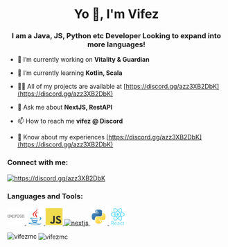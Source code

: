 <h1 align="center">Yo 👋, I'm Vifez</h1>
<h3 align="center">I am a Java, JS, Python etc Developer Looking to expand into more languages!</h3>

- 🔭 I’m currently working on **Vitality & Guardian**

- 🌱 I’m currently learning **Kotlin, Scala**

- 👨‍💻 All of my projects are available at [https://discord.gg/azz3XB2DbK](https://discord.gg/azz3XB2DbK)

- 💬 Ask me about **NextJS, RestAPI**

- 📫 How to reach me **vifez @ Discord**

- 📄 Know about my experiences [https://discord.gg/azz3XB2DbK](https://discord.gg/azz3XB2DbK)

<h3 align="left">Connect with me:</h3>
<p align="left">
<a href="https://discord.gg/https://discord.gg/azz3XB2DbK" target="blank"><img align="center" src="https://raw.githubusercontent.com/rahuldkjain/github-profile-readme-generator/master/src/images/icons/Social/discord.svg" alt="https://discord.gg/azz3XB2DbK" height="30" width="40" /></a>
</p>

<h3 align="left">Languages and Tools:</h3>
<p align="left"> <a href="https://expressjs.com" target="_blank" rel="noreferrer"> <img src="https://raw.githubusercontent.com/devicons/devicon/master/icons/express/express-original-wordmark.svg" alt="express" width="40" height="40"/> </a> <a href="https://www.java.com" target="_blank" rel="noreferrer"> <img src="https://raw.githubusercontent.com/devicons/devicon/master/icons/java/java-original.svg" alt="java" width="40" height="40"/> </a> <a href="https://developer.mozilla.org/en-US/docs/Web/JavaScript" target="_blank" rel="noreferrer"> <img src="https://raw.githubusercontent.com/devicons/devicon/master/icons/javascript/javascript-original.svg" alt="javascript" width="40" height="40"/> </a> <a href="https://nextjs.org/" target="_blank" rel="noreferrer"> <img src="https://cdn.worldvectorlogo.com/logos/nextjs-2.svg" alt="nextjs" width="40" height="40"/> </a> <a href="https://www.python.org" target="_blank" rel="noreferrer"> <img src="https://raw.githubusercontent.com/devicons/devicon/master/icons/python/python-original.svg" alt="python" width="40" height="40"/> </a> <a href="https://reactjs.org/" target="_blank" rel="noreferrer"> <img src="https://raw.githubusercontent.com/devicons/devicon/master/icons/react/react-original-wordmark.svg" alt="react" width="40" height="40"/> </a> </p>

<p><img align="left" src="https://github-readme-stats.vercel.app/api/top-langs?username=vifezmc&show_icons=true&locale=en&layout=compact" alt="vifezmc" /></p>

<p>&nbsp;<img align="center" src="https://github-readme-stats.vercel.app/api?username=vifezmc&show_icons=true&locale=en" alt="vifezmc" /></p>
